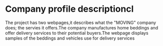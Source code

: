 # Company profile descriptioncl
The project has two webpages,it describes what the "MOVING" company does; the servies it offers.The company manufactures home beddings and offer delivery services to their potential buyers.The webpage displays samples of the beddings and vehicles use for delivery services